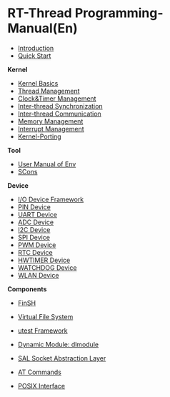 # RT-Thread Programming-Manual(En)

* [Introduction](introduction/introduction.md)
* [Quick Start](quick-start/quick-start.md)

**Kernel**

* [Kernel Basics](basic/basic.md)
* [Thread Management](thread/thread.md)
* [Clock&Timer Management](timer/timer.md)
* [Inter-thread Synchronization](thread-sync/thread-sync.md)
* [Inter-thread Communication](thread-comm/thread-comm.md)
* [Memory Management](memory/memory.md)
* [Interrupt Management](interrupt/interrupt.md)
* [Kernel-Porting](kernel-porting/kernel-porting.md)

**Tool**

* [User Manual of Env](env/env.md)
* [SCons](scons/scons.md)

**Device**

* [I/O Device Framework](device/device.md)
* [PIN Device](device/pin/pin.md)
* [UART Device](device/uart/uart.md)
* [ADC Device](device/adc/adc.md)
* [I2C Device](device/i2c/i2c.md)
* [SPI Device](device/spi/spi.md)
* [PWM Device](device/pwm/pwm.md)
* [RTC Device](device/rtc/rtc.md)
* [HWTIMER Device](device/hwtimer/hwtimer.md)
* [WATCHDOG Device](device/watchdog/watchdog.md)
* [WLAN Device](device/wlan/wlan.md)

**Components**

* [FinSH](finsh/finsh.md)

* [Virtual File System](filesystem/filesystem.md)

* [utest Framework](utest/utest.md)

* [Dynamic Module: dlmodule](dlmodule/dlmodule.md)

* [SAL Socket Abstraction Layer](sal/sal.md)

* [AT Commands](at/at.md)

* [POSIX Interface](posix/posix.md)

  


